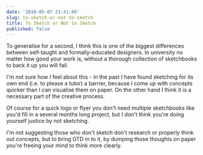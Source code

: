 ```yaml
---
date: '2010-05-07 21:41:06'
slug: to-sketch-or-not-to-sketch
title: To Sketch or Not to Sketch
published: false
---
```


To generalise for a second, I think this is one of the biggest differences between self-taught and formally-educated designers. In university no matter how good your work is, without a thorough collection of sketchbooks to back it up you will fail.

I'm not sure how I feel about this - in the past I have found sketching for its own end (i.e. to please a tutor) a barrier, because I come up with concepts quicker than I can visualise them on paper. On the other hand I think it is a necessary part of the creative process.

Of course for a quick logo or flyer you don't need multiple sketchbooks like you'd fill in a several months long project, but I don't think you're doing yourself justice by not sketching.

I'm not suggesting those who don't sketch don't research or properly think out concepts, but to bring GTD in to it, by dumping those thoughts on paper you're freeing your mind to think more clearly.
